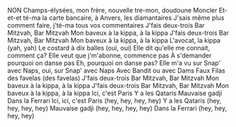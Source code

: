NON
Champs-élysées, mon frère, nouvelle tre-mon, doudoune Moncler
Et-et-et té-ma la carte bancaire, à Anvers, les diamantaires
J'sais même plus comment faire, j'té-ma tous vos commentaires
J'fais deux-trois Bar Mitzvah, Bar Mitzvah
Mon baveux à la kippa, à la kippa
J'fais deux-trois Bar Mitzvah, Bar Mitzvah
Mon baveux à la kippa, à la kippa
L'avocat, la kippa (yah, yah)
Le costard à dix balles (oui, oui)
Elle dit qu'elle me connait, comment ça?
Elle veut que j'm'abonne, commence pas
À s'demander pourquoi on danse pas
Eh, pourquoi on danse pas?
Elle m'a vu sur Snap' avec Naps, oui, sur Snap' avec Naps
Avec Bandit ou avec Dams
Faux Filas des favelas (des favelas)
J'fais deux-trois Bar Mitzvah, Bar Mitzvah
Mon baveux à la kippa, à la kippa
J'fais deux-trois Bar Mitzvah, Bar Mitzvah
Mon baveux à la kippa, à la kippa
Ici, c'est Paris
Y a les Qataris
Mauvaise gadji
Dans la Ferrari
Ici, ici, c'est Paris (hey, hey, hey, hey)
Y a les Qataris (hey, hey, hey, hey)
Mauvaise gadji (hey, hey, hey, hey)
Dans la Ferrari (hey, hey, hey, hey)


